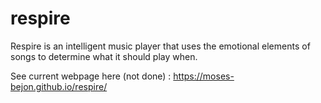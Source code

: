 # respire

Respire is an intelligent music player that uses the emotional elements of songs to determine what it should play when.

See current webpage here (not done) : https://moses-bejon.github.io/respire/
